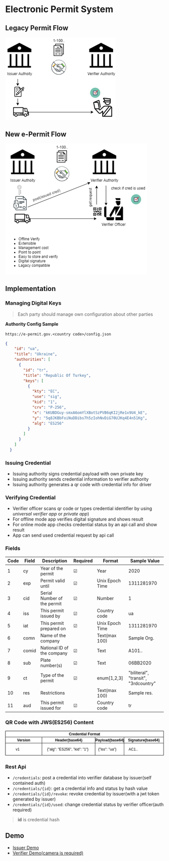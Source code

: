 # Electronic Permit System

## Legacy Permit Flow

![w:1000](img/e-permit-old-flow.png)

## New e-Permit Flow

![w:1000](img/e-permit-new-flow.png)

## Implementation

### Managing Digital Keys

> Each party should manage own configuration about other parties

**Authority Config Sample**

```https://e-permit.gov.<country code>/config.json```

```json
{
    "id": "ua",
    "title": "Ukraine",
    "authorities": [
      {
        "id": "tr",
        "title": "Republic Of Turkey",
        "keys": [
          {
            "kty": "EC",
            "use": "sig",
            "kid": "1",
            "crv": "P-256",
            "x": "kKUBDGuy-smxA6omYlXBotSzPVB6qKI2jRe1x9U4_kE",
            "y": "5q8JKBbFoiNuDDibs7h5zIohNvDiG70UJKq4E4n51Kg",
            "alg": "ES256"
          }
        ]
      }
    ]
  }
```

### Issuing Credential

- Issuing authority signs credential payload with own private key
- Issuing authority sends credential information to verifier authority
- Issuing authority generates a qr code with credential info for driver 

### Verifying Credential

- Verifier officer scans qr code or types credential identifier by using *universal verifier app* or *private app*)
- For offline mode app verifies digital signature and shows result
- For online mode app checks credential status by an api call and show result
- App can send used credential request by api call 



### Fields
| Code | Field | Description | Required | Format | Sample Value | 
| ---- | ------| ----------- | -------- | ------ | ------------ | 
| 1 | cy | Year of the permit | &#9745; | Year | 2020 |
| 2 | exp |  Permit valid until | &#9745; | Unix Epoch Time | 1311281970 |
| 3 | cid | Serial Number of the permit | &#9745; | Number | 1 |
| 4 | iss | This permit issued by |  &#9745; | Country code | ua |
| 5 | iat | This permit prepared on | &#9745; | Unix Epoch Time | 1311281970 |
| 6 | comn | Name of the company | | Text(max 100) | Sample Org. |
| 7 | comid | National ID of the company | &#9745; | Text | A101.. | 
| 8 | sub | Plate number(s) | &#9745; | Text | 06BB2020 |
| 9 | ct | Type of the permit | &#9745; | enum[1,2,3] | "biliteral", "transit", "3rdcountry" |
| 10 | res | Restrictions | | Text(max 100) | Sample res. |
| 11 | aud | This permit issued for | &#9745; | Country code | tr |








### QR Code with JWS(ES256) Content

![w:1200](img/e-permit-cred-format.png)



### Rest Api

- ```/credentials```: post a credential into verifier database by issuer(self contained auth) 
- ```/credentials/{id}```: get a credential info and status by hash value 
- ```/credentials/{id}/revoke```: revoke credential by issuer(with a jwt token generated by issuer)
- ```/credentials/{id}/used```: change credential status by verifier officer(auth required)

> **id** is credential hash

## Demo

- [Issuer Demo]( https://e-permit.github.io/demo/)
- [Verifier Demo(camera is required)]( https://e-permit.github.io/verify/)


